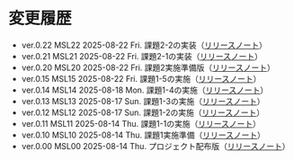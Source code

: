 # 変更履歴

- ver.0.22 MSL22 2025-08-22 Fri. 課題2-2の実装（[リリースノート](./release_notes/release_note_ver_0.22.md)）
- ver.0.21 MSL21 2025-08-22 Fri. 課題2-1の実装（[リリースノート](./release_notes/release_note_ver_0.21.md)）
- ver.0.20 MSL20 2025-08-22 Fri. 課題2実施準備版（[リリースノート](./release_notes/release_note_ver_0.20.md)）
- ver.0.15 MSL15 2025-08-22 Fri. 課題1-5の実施（[リリースノート](./release_notes/release_note_ver_0.15.md)）
- ver.0.14 MSL14 2025-08-18 Mon. 課題1-4の実施（[リリースノート](./release_notes/release_note_ver_0.14.md)）
- ver.0.13 MSL13 2025-08-17 Sun. 課題1-3の実施（[リリースノート](./release_notes/release_note_ver_0.13.md)）
- ver.0.12 MSL12 2025-08-17 Sun. 課題1-2の実施（[リリースノート](./release_notes/release_note_ver_0.12.md)）
- ver.0.11 MSL11 2025-08-14 Thu. 課題1-1の実施（[リリースノート](./release_notes/release_note_ver_0.11.md)）
- ver.0.10 MSL10 2025-08-14 Thu. 課題1実施準備（[リリースノート](./release_notes/release_note_ver_0.10.md)）
- ver.0.00 MSL00 2025-08-14 Thu. プロジェクト配布版（[リリースノート](./release_notes/release_note_ver_0.00.md)）
